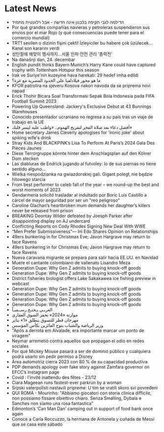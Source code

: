 # Latest News
-  הדילמה לגבי תקיפה בלבנון אינה חדשה - אבל רלוונטית מתמיד
-  Por qué grandes compañías navieras y petroleras suspendieron sus envíos por el mar Rojo (y qué consecuencias puede tener para el comercio mundial)
-  TRT1 sevilen o dizinin fişini çekti! İzleyiciler bu habere çok üzülecek… Kanal son kararını verdi
-  성탄절에 해맞이 행사까지…서울 인파·안전 관리 ‘총력전’
-  Na današnji dan, 24. decembar
-  English pundit thinks Bayern Munich’s Harry Kane could have captured trophy with Tottenham Hotspur this season
-  Irak ve Suriye'nin kuzeyine hava harekatı: 29 hedef imha edildi
-  ما هو محور فيلادلفيا على الحدود المصرية مع غزة؟
-  KFOR patrolira na sjeveru Kosova nakon navoda da se priprema novi napad
-  Erick Thohir Bicara Soal Transformasi Sepak Bola Indonesia pada FIFA Football Summit 2023
-  Powering Up Queensland: Jackery's Exclusive Debut at 43 Bunnings Warehouses
-  Conocido presentador ucraniano no regresa a su país tras un viaje de trabajo en la UE
-  أفضل دعاء بعد صلاة الفجر لتفريج الهموم.. «واظب عليه ليسر قلبك»
-  Home secretary James Cleverly apologises for 'ironic joke' about spiking wife's drink
-  Stray Kids And BLACKPINK’s Lisa To Perform At Paris’s 2024 Gala Des Pièces Jaunes
-  Diese Terrorgruppe könnte hinter dem Anschlagsplan auf den Kölner Dom stecken
-  Las diabluras de Endrick jugando al futvoley: lo de sus piernas no tiene sentido alguno...
-  Wielka niespodzianka na gwiazdorskiej gali. Gigant poległ, nie będzie hitowego starcia
-  From best performer to celeb fall of the year – we round-up the best and worst moments of 2023
-  Gendarmería solicitó trasladar al indultado por Boric Luis Castillo a cárcel de mayor seguridad por ser un "reo peligroso"
-  Caroline Glachan’s heartbroken mum demands her daughter’s killers never be released from prison
-  BREAKING Deontay Wilder defeated by Joesph Parker after disappointing display on AJ undercard
-  Conflicting Reports on Cody Rhodes Signing New Deal With WWE
-  “Men Prefer Submissiveness”— Ini Edo Shares Opinion on Relationships
-  49ers bunkering in for Christmas Eve; Javon Hargrave may return to face Ravens
-  49ers bunkering in for Christmas Eve; Javon Hargrave may return to face Ravens
-  Nueva caravana migrante se prepara para salir hacia EE.UU. en Navidad
-  Muere el cantante colombiano de vallenato Lisandro Meza
-  Generation Dupe: Why Gen Z admits to buying knock-off goods
-  Generation Dupe: Why Gen Z admits to buying knock-off goods
-  District fisheries biologist offers Lake Sakakawea ice fishing preview in webcast
-  Generation Dupe: Why Gen Z admits to buying knock-off goods
-  Generation Dupe: Why Gen Z admits to buying knock-off goods
-  Generation Dupe: Why Gen Z admits to buying knock-off goods
-  Generation Dupe: Why Gen Z admits to buying knock-off goods
-  العربـي يـحتـج رســميـاً
-  موازنة «2024» تحفز السوق العقاري
-  مهرجان قطر للتسوق ينطلق «1» يناير
-  وزير الرياضة والشباب يتوج الفائزين بكأس المؤسس
-  "Após a derrota em Alvalade, era importante marcar um ponto de viragem"
-  Neymar arremetió contra aquellos que propagan el odio en redes sociales
-  Por qué Mickey Mouse pasará a ser de dominio público y cualquiera podrá usarlo sin pedir permiso a Disney
-  Área automotriz cierra 2023 con 80 % de su capacidad productiva
-  PDP demands apology over fake story against Zamfara governor on EFCC’s Instagram page
-  Covid : l'invité inattendu des fêtes - 23/12
-  Ciara Mageean runs fastest-ever parkrun by a woman
-  Srpski vaterpolisti nastavili pripreme: U tim se vratili skoro svi povređeni
-  QUI ROMA - Mourinho: "Abbiamo giocatori con storia clinica difficile, non possiamo fissare obiettivo chiaro. Senza Smalling, Dybala e Sanches non siamo una rosa fantastica"
-  Edmonton’s ‘Can Man Dan’ camping out in support of food bank once again
-  Conoce a Carla Roccuzzo, la hermana de Antonela y cuñada de Messi que se casa este sábado

